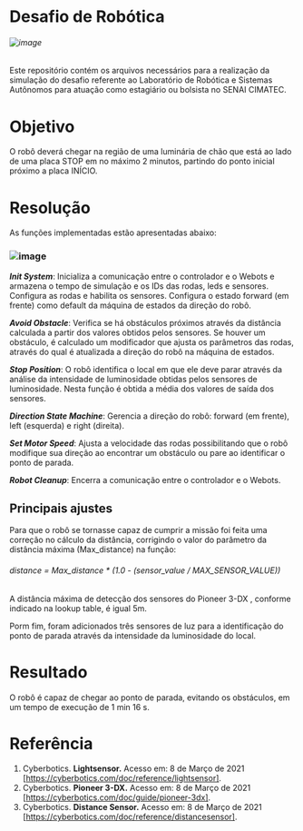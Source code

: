 # Desafio de Robótica

   ###### ![image](https://user-images.githubusercontent.com/21108858/110886659-c62ef100-82c7-11eb-9f5b-b1bb849f3a5e.png)
                            
Este repositório contém os arquivos necessários para a realização da simulação do desafio referente ao Laboratório de Robótica e Sistemas Autônomos para atuação como estagiário ou bolsista no SENAI CIMATEC.

# Objetivo
O robô deverá chegar na região de uma luminária de chão que está ao lado de uma placa STOP em no máximo 2 minutos, partindo do ponto inicial próximo a placa INÍCIO.
# Resolução
As funções implementadas estão apresentadas abaixo:

### ![image](https://user-images.githubusercontent.com/21108858/110886799-fb3b4380-82c7-11eb-9172-e573956c4599.png)
                                            
_**Init System**_: Inicializa a comunicação entre o controlador e o Webots e armazena o tempo de simulação e os IDs das rodas, leds e sensores. Configura as rodas e habilita os sensores. Configura o estado forward (em frente) como default da máquina de estados da direção do robô.

_**Avoid Obstacle**_: Verifica se há obstáculos próximos através da distância calculada a partir dos valores obtidos pelos sensores. Se houver um obstáculo, é calculado um modificador que ajusta os parâmetros das rodas, através do qual é atualizada a direção do robô na máquina de estados. 

_**Stop Position**_: O robô identifica o local em que ele deve parar através da análise da intensidade de luminosidade obtidas pelos sensores de luminosidade. Nesta função é obtida a média dos valores de saída dos sensores.

_**Direction State Machine**_: Gerencia a direção do robô: forward (em frente), left (esquerda) e right (direita).

_**Set Motor Speed**_: Ajusta a velocidade das rodas possibilitando que o robô modifique sua direção ao encontrar um obstáculo ou pare ao identificar o ponto de parada.

_**Robot Cleanup**_: Encerra a comunicação entre o controlador e o Webots.

## Principais ajustes
Para que o robô se tornasse capaz de cumprir a missão foi feita uma correção no cálculo da distância, corrigindo o valor do parâmetro da distância máxima (Max_distance) na função:
###### _distance = Max_distance * (1.0 - (sensor_value / MAX_SENSOR_VALUE))_
                   
A distância máxima de detecção dos sensores do Pioneer 3-DX , conforme indicado na lookup table, é igual 5m.

Porm fim, foram adicionados três sensores de luz para a identificação do ponto de parada através da intensidade da luminosidade do local.
# Resultado
O robô é capaz de chegar ao ponto de parada, evitando os obstáculos, em um tempo de execução de 1 min 16 s.
# Referência 
1. Cyberbotics. **Lightsensor.** Acesso em: 8 de Março de 2021 [https://cyberbotics.com/doc/reference/lightsensor].
2. Cyberbotics. **Pioneer 3-DX.** Acesso em: 8 de Março de 2021 [https://cyberbotics.com/doc/guide/pioneer-3dx].
3. Cyberbotics. **Distance Sensor.** Acesso em: 8 de Março de 2021 [https://cyberbotics.com/doc/reference/distancesensor].


